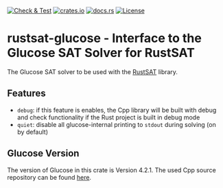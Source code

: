 [![Check & Test](https://github.com/chrjabs/rustsat/actions/workflows/glucose.yml/badge.svg)](https://github.com/chrjabs/rustsat/actions/workflows/glucose.yml)
[![crates.io](https://img.shields.io/crates/v/rustsat-glucose)](https://crates.io/crates/rustsat-glucose)
[![docs.rs](https://img.shields.io/docsrs/rustsat-glucose)](https://docs.rs/rustsat-glucose)
[![License](https://img.shields.io/crates/l/rustsat-glucose)](../LICENSE)

<!-- cargo-rdme start -->

# rustsat-glucose - Interface to the Glucose SAT Solver for RustSAT

The Glucose SAT solver to be used with the [RustSAT](https://github.com/chrjabs/rustsat) library.

## Features

- `debug`: if this feature is enables, the Cpp library will be built with debug and check functionality if the Rust project is built in debug mode
- `quiet`: disable all glucose-internal printing to `stdout` during solving (on by default)

## Glucose Version

The version of Glucose in this crate is Version 4.2.1.
The used Cpp source repository can be found [here](https://github.com/chrjabs/glucose4).

<!-- cargo-rdme end -->
